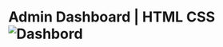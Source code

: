 # Admin Dashboard | HTML CSS![Dashbord](https://user-images.githubusercontent.com/35803460/226046761-82767f6c-6700-4eeb-8688-bd0b49bedbbe.PNG)
